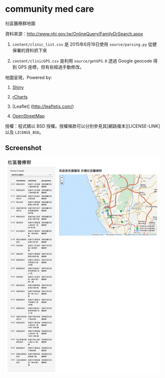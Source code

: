 community med care
================

社區醫療群地圖

資料來源：http://www.nhi.gov.tw/OnlineQuery/FamilyDrSearch.aspx

1. `content/clinic_list.csv` 是 2015年6月19日使用 `source/parsing.py` 從健保署的資料抓下來

2. `content/clinicGPS.csv` 是利用 `source/getGPS.R` 透過 Google geocode 得到 GPS 座標，但有些經過手動修改。

地圖呈現，Powered by:

1. [Shiny](http://www.rstudio.com/shiny/)

2. [rCharts](https://github.com/ramnathv/rCharts/)

3. [Leaflet] (http://leafletjs.com/)

4. [OpenStreetMap](http://www.openstreetmap.org)

授權：程式碼以 BSD 授權。授權條款可以分別參見其[網路複本][LICENSE-LINK]以及 `LICENSE_BSD`。


Screenshot
----------------------
![Screenshot](screenshot.png)
